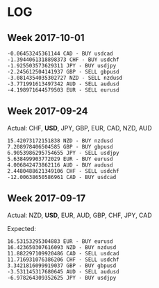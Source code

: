 # LOG

## Week 2017-10-01

```
-0.06453245361144 CAD - BUY usdcad
-1.3944061318898373 CHF - BUY usdchf
-1.925503573629311 JPY - BUY usdjpy
-2.245612504141937 GBP - SELL gbpusd
-3.0814354035302727 NZD - SELL nzdusd
-3.771991613497342 AUD - SELL audusd
-4.198971644579503 EUR - SELL eurusd
```

## Week 2017-09-24

Actual: CHF, **USD**, JPY, GBP, EUR, CAD, NZD, AUD

```
15.42073172151838 NZD - BUY nzdusd
7.208978406504585 GBP - BUY gbpusd
6.9053986295754655 JPY - SELL usdjpy
5.638499903772029 EUR - BUY eurusd
4.006842473862116 AUD - BUY audusd
2.4480488621349106 CHF - SELL usdchf
-12.00638650586961 CAD - BUY usdcad
```

## Week 2017-09-17

Actual: NZD, **USD**, EUR, AUD, GBP, CHF, JPY, CAD

Expected:
```
16.53153295304883 EUR - BUY eurusd
16.423650307616093 NZD - BUY nzdusd
11.882297109920486 CAD - SELL usdcad
11.716931076386206 CHF - SELL usdchf
3.3421816099919037 GBP - BUY gbpusd
-3.531145317680645 AUD - SELL audusd
-6.978264309352625 JPY - BUY usdjpy
```
